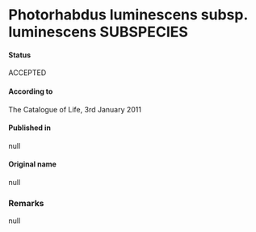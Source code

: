 Photorhabdus luminescens subsp. luminescens SUBSPECIES
=======

#### Status
ACCEPTED

#### According to
The Catalogue of Life, 3rd January 2011

#### Published in
null

#### Original name
null

### Remarks
null